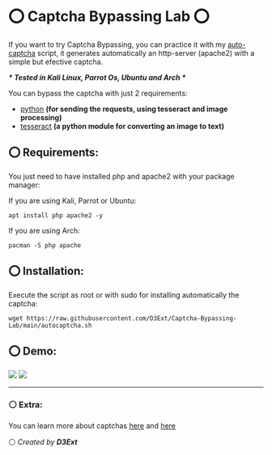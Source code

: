 # ⭕ Captcha Bypassing Lab ⭕

If you want to try Captcha Bypassing, you can practice it with my [auto-captcha](https://github.com/D3Ext/PentestDictionary/blob/main/Captcha-Bypassing/auto-captcha.sh) script, it generates automatically 
an http-server (apache2) with a simple but efective captcha. 

***\* Tested in Kali Linux, Parrot Os, Ubuntu and Arch \****

You can bypass the captcha with just 2 requirements:

- [python](https://www.python.org/) **(for sending the requests, using tesseract and image processing)**
- [tesseract](https://github.com/tesseract-ocr/tesseract) **(a python module for converting an image to text)**

## ⭕ Requirements:
You just need to have installed php and apache2 with your package manager:

If you are using Kali, Parrot or Ubuntu:

    apt install php apache2 -y
If you are using Arch:

    pacman -S php apache

## ⭕ Installation:

Execute the script as root or with sudo for installing automatically the captcha:

    wget https://raw.githubusercontent.com/D3Ext/Captcha-Bypassing-Lab/main/autocaptcha.sh
    
## ⭕ Demo:

<img src="https://raw.githubusercontent.com/D3Ext/Captcha-Bypassing-Lab/main/images/demo.png">

<img src="https://raw.githubusercontent.com/D3Ext/Captcha-Bypassing-Lab/main/images/captcha.png">

-----------------------------------------------------------------------------------

### ⚪ Extra:

You can learn more about captchas [here](https://www.anura.io/blog/captcha-and-recaptcha-how-fraudsters-bypass-it) and [here](https://book.hacktricks.xyz/pentesting-web/captcha-bypass)

⚪ *Created by ***D3Ext****
